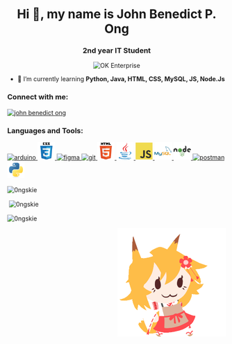 <h1 align="center">Hi 👋, my name is John Benedict P. Ong</h1>
<h3 align="center"> 2nd year IT Student</h3>

<div align = "center">
  <img src="https://media.discordapp.net/attachments/1177951663454158941/1209114049015455775/okEnterprise03.png?ex=6613e2b5&is=66016db5&hm=d20d455466f987c6b99df1d3f60587c79d9a3facbddc2efaec506e34b1f37693&=&format=webp&quality=lossless&width=988&height=556" alt="OK Enterprise" style =" width: 450px; height: 250px" />
</div>


- 🌱 I’m currently learning **Python, Java, HTML, CSS, MySQL, JS, Node.Js**

<h3 align="left">Connect with me:</h3>
<p align="left">
<a href="https://linkedin.com/in/john-benedict-ong-155000262" target="blank"><img align="center" src="https://raw.githubusercontent.com/rahuldkjain/github-profile-readme-generator/master/src/images/icons/Social/linked-in-alt.svg" alt="john benedict ong" height="30" width="40" /></a>
</p>
<div>
  <h3 align="left">Languages and Tools:</h3>
  <p align="left"> 
    <a href="https://www.arduino.cc/" target="_blank" rel="noreferrer"> <img src="https://cdn.worldvectorlogo.com/logos/arduino-1.svg" alt="arduino" width="40" height="40"/> </a>
    <a href="https://www.w3schools.com/css/" target="_blank" rel="noreferrer"> <img src="https://raw.githubusercontent.com/devicons/devicon/master/icons/css3/css3-original-wordmark.svg" alt="css3" width="40" height="40"/> </a> <a href="https://www.figma.com/" target="_blank" rel="noreferrer"> <img src="https://www.vectorlogo.zone/logos/figma/figma-icon.svg" alt="figma" width="40" height="40"/> </a>
    <a href="https://git-scm.com/" target="_blank" rel="noreferrer"> <img src="https://www.vectorlogo.zone/logos/git-scm/git-scm-icon.svg" alt="git" width="40" height="40"/> </a> 
    <a href="https://www.w3.org/html/" target="_blank" rel="noreferrer"> <img src="https://raw.githubusercontent.com/devicons/devicon/master/icons/html5/html5-original-wordmark.svg" alt="html5" width="40" height="40"/> </a> <a href="https://www.java.com" target="_blank" rel="noreferrer"> <img src="https://raw.githubusercontent.com/devicons/devicon/master/icons/java/java-original.svg" alt="java" width="40" height="40"/> </a> <a href="https://developer.mozilla.org/en-US/docs/Web/JavaScript" target="_blank" rel="noreferrer"> <img src="https://raw.githubusercontent.com/devicons/devicon/master/icons/javascript/javascript-original.svg" alt="javascript" width="40" height="40"/> </a> 
    <a href="https://www.mysql.com/" target="_blank" rel="noreferrer"> 
      <img src="https://raw.githubusercontent.com/devicons/devicon/master/icons/mysql/mysql-original-wordmark.svg" alt="mysql" width="40" height="40"/> </a> 
    <a href="https://nodejs.org" target="_blank" rel="noreferrer"> <img src="https://raw.githubusercontent.com/devicons/devicon/master/icons/nodejs/nodejs-original-wordmark.svg" alt="nodejs" width="40" height="40"/> </a> 
    <a href="https://postman.com" target="_blank" rel="noreferrer"> <img src="https://www.vectorlogo.zone/logos/getpostman/getpostman-icon.svg" alt="postman" width="40" height="40"/> </a> 
    <a href="https://www.python.org" target="_blank" rel="noreferrer"> <img src="https://raw.githubusercontent.com/devicons/devicon/master/icons/python/python-original.svg" alt="python" width="40" height="40"/> </a> </p>
</div>
<p><img align="center" src="https://github-readme-stats.vercel.app/api/top-langs?username=0ngskie&show_icons=true&locale=en&layout=compact" alt="0ngskie" /></p>

<p>&nbsp;<img align="center" src="https://github-readme-stats.vercel.app/api?username=0ngskie&show_icons=true&locale=en" alt="0ngskie" /></p>

<p><img align="center" src="https://github-readme-streak-stats.herokuapp.com/?user=0ngskie&" alt="0ngskie" /></p>
<img align = "right" src = "https://github.com/0ngskie/0ngskie/blob/main/images/senko-fox.gif?raw=true" alt ="Senko San" style ="width: 250px; height: 250px" />

